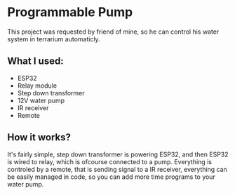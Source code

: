 # Programmable Pump

This project was requested by friend of mine, so he can control his water system in terrarium automaticly. 
## What I used: 
<ul>
  <li>ESP32</li>
  <li>Relay module</li>
  <li>Step down transformer</li>
  <li>12V water pump</li>
  <li>IR receiver</li>
  <li>Remote</li>
</ul>

## How it works? 
It's fairly simple, step down transformer is powering ESP32, and then ESP32 is wired to relay, which is ofcourse connected to a pump. 
Everything is controled by a remote, that is sending signal to a IR receiver, everything can be easily managed in code, so you can add more time programs to your water pump. 




